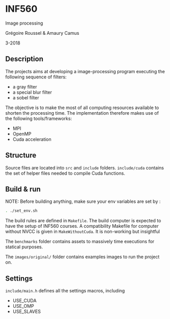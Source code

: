 # INF560
Image processing

Grégoire Roussel & Amaury Camus

3-2018

## Description

The projects aims at developing a image-processing program executing the following sequence of filters:
- a gray filter
- a special blur filter
- a sobel filter

The objective is to make the most of all computing resources available to shorten the processing time. The implementation therefore makes use of the following tools/frameworks:
- MPI
- OpenMP
- Cuda acceleration

## Structure

Source files are located into `src` and `include` folders. `include/cuda` contains the set of helper files needed to compile Cuda functions.

## Build & run

NOTE: Before building anything, make sure your env variables are set by :
```sh
. ./set_env.sh
```

The build rules are defined in `Makefile`. The build computer is expected to have the setup of INF560 courses. 
A compatibility Makefile for computer without NVCC is given in `MakeWithoutCuda`. It is non-working but insightful

The `benchmarks` folder contains assets to massively time executions for statical purposes.

The `images/original/` folder contains examples images to run the project on. 


## Settings
`include/main.h` defines all the settings macros, including
- USE_CUDA
- USE_OMP
- USE_SLAVES